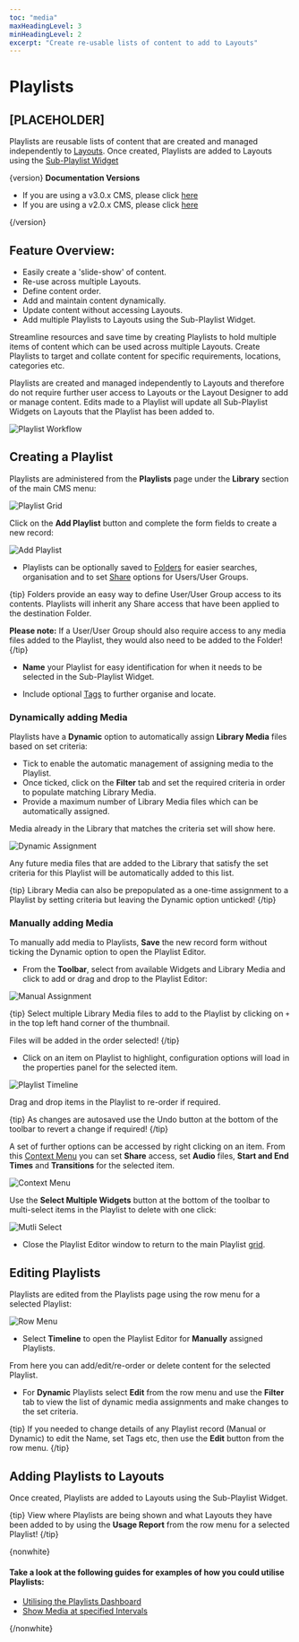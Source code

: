```yaml
---
toc: "media"
maxHeadingLevel: 3
minHeadingLevel: 2
excerpt: "Create re-usable lists of content to add to Layouts"
---
```


# Playlists

## [PLACEHOLDER]



Playlists are reusable lists of content that are created and managed independently to [Layouts](layouts.html). Once created, Playlists are added to Layouts using the [Sub-Playlist Widget](media_module_subplaylist.html)

{version}
**Documentation Versions**

- If you are using a v3.0.x CMS, please click [here](media_playlists_3.html)
- If you are using a v2.0.x CMS, please click [here](media_playlists_2.html)

{/version}

## Feature Overview:

- Easily create a 'slide-show' of content.
- Re-use across multiple Layouts.
- Define content order.
- Add and maintain content dynamically.
- Update content without accessing Layouts.
- Add multiple Playlists to Layouts using the Sub-Playlist Widget.

Streamline resources and save time by creating Playlists to hold multiple items of content which can be used across multiple Layouts. Create Playlists to target and collate content for specific requirements, locations, categories etc. 

Playlists are created and managed independently to Layouts and therefore do not require further user access to Layouts or the Layout Designer to add or manage content. Edits made to a Playlist will update all Sub-Playlist Widgets on Layouts that the Playlist has been added to.

![Playlist Workflow](img/media_subplaylist_workflow.png)

## Creating a Playlist

Playlists are administered from the **Playlists** page under the **Library** section of the main CMS menu:

![Playlist Grid](img/v3.1_media_playlists_grid.png)

Click on the **Add Playlist** button and complete the form fields to create a new record:

![Add Playlist](img/v3_media_playlists_add.png)

- Playlists can be optionally saved to [Folders](tour_folders.html) for easier searches, organisation and to set [Share](users_features_and_sharing.html) options for Users/User Groups.

{tip}
Folders provide an easy way to define User/User Group access to its contents. Playlists will inherit any Share access that have been applied to the destination Folder. 

**Please note:** If a User/User Group should also require access to any media files added to the Playlist, they would also need to be added to the Folder!
{/tip}

- **Name** your Playlist for easy identification for when it needs to be selected in the Sub-Playlist Widget.

- Include optional [Tags](tour_tags.html) to further organise and locate.


### Dynamically adding Media

Playlists have a **Dynamic** option to automatically assign **Library Media** files based on set criteria:

- Tick to enable the automatic management of assigning media to the Playlist.
- Once ticked, click on the **Filter** tab and set the required criteria in order to populate matching Library Media. 
- Provide a maximum number of Library Media files which can be automatically assigned.

Media already in the Library that matches the criteria set will show here.

![Dynamic Assignment](img/v3.1_media_playlists_dynamic.png)

Any future media files that are added to the Library that satisfy the set criteria for this Playlist will be automatically added to this list.

{tip}
Library Media can also be prepopulated as a one-time assignment to a Playlist by setting criteria but leaving the Dynamic option unticked!
{/tip}

### Manually adding Media

To manually add media to Playlists, **Save** the new record form without ticking the Dynamic option to open the Playlist Editor.

- From the **Toolbar**, select from available Widgets and Library Media and click to add or drag and drop to the Playlist Editor:

![Manual Assignment](img/v3.1_media_playlists_manual_assignment.png)

{tip}
Select multiple Library Media files to add to the Playlist by clicking on  `+` in the top left hand corner of the thumbnail. 

Files will be added in the order selected!
{/tip}

- Click on an item on Playlist to highlight, configuration options will load in the properties panel for the selected item.

![Playlist Timeline](img/v3.1_media_playlists_timeline.png)

Drag and drop items in the Playlist to re-order if required.

{tip}
As changes are autosaved use the Undo button at the bottom of the toolbar to revert a change if required!
{/tip}

A set of further options can be accessed by right clicking on an item. From this [Context Menu](layouts_designer.html#content-context-menu) you can set **Share** access, set **Audio** files, **Start and End Times** and **Transitions** for the selected item. 

![Context Menu](img/v3.1_media_playlists_context_menu.png)

Use the **Select Multiple Widgets** button at the bottom of the toolbar to multi-select items in the Playlist to delete with one click:

![Mutli Select](img/v3.1_media_playlists_multi_select.png)

- Close the Playlist Editor window to return to the main Playlist [grid](tour_grids.html).


## Editing Playlists

Playlists are edited from the Playlists page using the row menu for a selected Playlist:

![Row Menu](img/v3.1_media_playlists_row_menu.png)

- Select **Timeline** to open the Playlist Editor for **Manually** assigned Playlists.

From here you can add/edit/re-order or delete content for the selected Playlist.

- For **Dynamic** Playlists select **Edit** from the row menu and use the **Filter** tab to view the list of dynamic media assignments and make changes to the set criteria.

{tip}
If you needed to change details of any Playlist record (Manual or Dynamic) to edit the Name, set Tags etc, then use the **Edit** button from the row menu.
{/tip}

## Adding Playlists to Layouts

Once created, Playlists are added to Layouts using the Sub-Playlist Widget.

{tip}
View where Playlists are being shown and what Layouts they have been added to by using the **Usage Report** from the row menu for a selected Playlist!
{/tip}

{nonwhite}

#### Take a look at the following guides for examples of how you could utilise Playlists:

- [Utilising the Playlists Dashboard](https://community.xibo.org.uk/t/utilising-the-playlists-dashboard/21966)
- [Show Media at specified Intervals](https://community.xibo.org.uk/t/how-to-show-media-at-specified-intervals-using-playlists/20790)

{/nonwhite}











